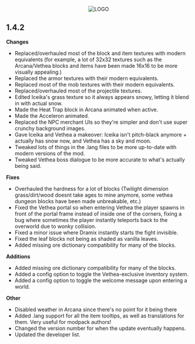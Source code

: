 <p align="center">
  <img src="https://i.imgur.com/MfOeJ7n.png" alt="LOGO"/>
</p>

## 1.4.2
**Changes**
- Replaced/overhauled most of the block and item textures with modern equivalents (for example, a lot of 32x32 textures such as the Arcana/Vethea blocks and items have been made 16x16 to be more visually appealing.)
- Replaced the armor textures with their modern equivalents.
- Replaced most of the mob textures with their modern equivalents.
- Replaced/overhauled most of the projectile textures.
- Edited Iceika's grass texture so it always appears snowy, letting it blend in with actual snow.
- Made the Heat Trap block in Arcana animated when active.
- Made the Acceleron animated.
- Replaced the NPC merchant UIs so they're simpler and don't use super crunchy background images.
- Gave Iceika and Vethea a makeover: Iceika isn't pitch-black anymore + actually has snow now, and Vethea has a sky and moon.
- Tweaked lots of things in the .lang files to be more up-to-date with modern versions of the mod.
- Tweaked Vethea boss dialogue to be more accurate to what's actually being said.

**Fixes**
- Overhauled the hardness for a lot of blocks (Twilight dimension grass/dirt/wood doesnt take ages to mine anymore, some vethea dungeon blocks have been made unbreakable, etc.)
- Fixed the Vethea portal so when entering Vethea the player spawns in front of the portal frame instead of inside one of the corners, fixing a bug where sometimes the player instantly teleports back to the overworld due to wonky collision.
- Fixed a minor issue where Dramix instantly starts the fight invisible.
- Fixed the leaf blocks not being as shaded as vanilla leaves.
- Added missing ore dictionary compatibility for many of the blocks.

**Additions**
- Added missing ore dictionary compatibility for many of the blocks.
- Added a config option to toggle the Vethea-exclusive inventory system.
- Added a config option to toggle the welcome message upon entering a world.

**Other**
- Disabled weather in Arcana since there's no point for it being there
- Added .lang support for all the item tooltips, as well as translations for them. Very useful for modpack authors!
- Changed the version number for when the update eventually happens.
- Updated the developer list.
